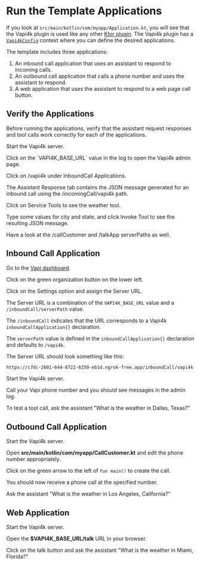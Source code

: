 <show-structure depth="1"/>

# Run the Template Applications

If you look at `src/main/kotlin/com/myapp/Application.kt`, you will see that the Vapi4k plugin is used like
any other [Ktor plugin](https://ktor.io/docs/server-plugins.html).
The Vapi4k plugin has a [`Vapi4kConfig`](%core_url%.vapi4k/-vapi4k-config/index.html)
context where you can define the desired applications.

The template includes three applications:

1. An inbound call application that uses an assistant to respond to incoming calls.
2. An outbound call application that calls a phone number and uses the assistant to respond.
3. A web application that uses the assistant to respond to a web page call button.

## Verify the Applications

Before running the applications, verify that the assistant request responses and tool calls work correctly for each
of the applications.

<procedure title="Verify the Applications">
    <step>
        <p>Start the Vapi4k server.</p>
    </step>
    <step>
        <p>Click on the `VAPI4K_BASE_URL` value in the log to open the Vapi4k admin page.</p>
    </step>
    <step>
        <p>Click on <shortcut>/vapi4k</shortcut> under <shortcut>InboundCall Applications</shortcut>.</p>
    </step>
    <step>
        <p>The <shortcut>Assistant Response</shortcut> tab contains the JSON message generated for an inbound call
          using the <shortcut>/incomingCall/vapi4k</shortcut> path.</p>
    </step>
    <step>
        <p>Click on <shortcut>Service Tools</shortcut> to see the weather tool.</p>
    </step>
    <step>
        <p>Type some values for city and state, and click <shortcut>Invoke Tool</shortcut> to see the resulting JSON message.</p>
    </step>
    <step>
        <p>Have a look at the <shortcut>/callCustomer</shortcut> and <shortcut>/talkApp</shortcut> serverPaths as well.</p>
    </step>
</procedure>

## Inbound Call Application

<procedure title="Configure Vapi for an Inbound Call">
    <step>
        <p>Go to the <a href="https://dashboard.vapi.ai">Vapi dashboard</a>.</p>
    </step>
    <step>
        <p>Click on the green organization button on the lower left.</p>
    </step>
    <step>
        <p>Click on the <shortcut>Settings</shortcut> option and assign the <shortcut>Server URL</shortcut>.</p>
    </step>

The <shortcut>Server URL</shortcut> is a combination of the `VAPI4K_BASE_URL` value and a `/inboundCall/serverPath`
value.

The `/inboundCall` indicates that the URL corresponds to a Vapi4k `inboundCallApplication{}` declaration.

The `serverPath` value is defined in the `inboundCallApplication{}` declaration and
defaults to `/vapi4k`.

The <shortcut>Server URL</shortcut> should look something like this:

```bash
https://c7dc-2601-644-8722-6250-eb1d.ngrok-free.app/inboundCall/vapi4k
```

</procedure>

<procedure title="Run the Inbound Call Application">
    <step>
        <p>Start the Vapi4k server.</p>
    </step>
    <step>
        <p>Call your Vapi phone number and you should see messages in the admin log.</p>
    </step>
    <step>
        <p>To test a tool call, ask the assistant "What is the weather in Dallas, Texas?"</p>
    </step>
</procedure>

## Outbound Call Application

<procedure title="Run the Outbound Call Application">
    <step>
        <p>Start the Vapi4k server.</p>
    </step>
    <step>
        <p>Open <b>src/main/kotlin/com/myapp/CallCustomer.kt</b> and edit the phone number appropriately.</p>
    </step>
    <step>
        <p>Click on the green arrow to the left of <code>fun main()</code> to create the call.</p>
    </step>
    <step>
        <p>You should now receive a phone call at the specified number.</p>
    </step>
    <step>
        <p>Ask the assistant "What is the weather in Los Angeles, California?"</p>
    </step>
</procedure>

## Web Application

<procedure title="Run the Web Application">
    <step>
        <p>Start the Vapi4k server.</p>
    </step>
    <step>
        <p>Open the <b>$VAPI4K_BASE_URL/talk</b> URL in your browser.</p>
    </step>
    <step>
        <p>Click on the talk button and ask the assistant "What is the weather in Miami, Florida?"</p>
    </step>
</procedure>
